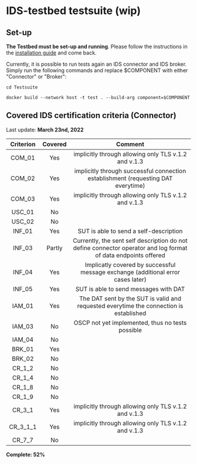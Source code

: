 # IDS-testbed testsuite (wip)

## Set-up
**The Testbed must be set-up and running**. Please follow the instructions in the [installation guide](../InstallationGuide.md) and come back.

Currently, it is possible to run tests again an IDS connector and IDS broker. Simply run the following commands and replace $COMPONENT with either "Connector" or "Broker":

`cd Testsuite`

`docker build --network host -t test . --build-arg component=$COMPONENT`

## Covered IDS certification criteria (Connector)
Last update: **March 23nd, 2022**

| Criterion  | Covered  | Comment  |
| :---:      | :-:      | :-:      |
| COM_01     |   Yes    | implicitly through allowing only TLS v.1.2 and v.1.3 |
| COM_02     |   Yes    | implicitly through successful connection establishment (requesting DAT everytime) |
| COM_03     |   Yes    | implicitly through allowing only TLS v.1.2 and v.1.3 |
| USC_01     |   No     |          |
| USC_02     |   No     |          |
| INF_01     |   Yes     | SUT is able to send a self-description |
| INF_03     |   Partly | Currently, the sent self description do not define connector operator and log format of data endpoints offered |
| INF_04     |   Yes     | Implicatly covered by successful message exchange (additional error cases later) |
| INF_05     |   Yes     |    SUT is able to send messages with DAT   |  
| IAM_01     |   Yes     |   The DAT sent by the SUT is valid and requested everytime the connection is established       |
| IAM_03     |   No     |   OSCP not yet implemented, thus no tests possible      |
| IAM_04     |   No     |          |
| BRK_01     |   Yes     |          |
| BRK_02     |   No     |          |
| CR\_1_2    |   No     |          |
| CR\_1_4    |   No     |          |
| CR\_1_8    |   No     |          |
| CR\_1_9    |   No     |          |
| CR\_3_1    |   Yes     | implicitly through allowing only TLS v.1.2 and v.1.3   |
| CR\_3\_1_1 |   Yes     | implicitly through allowing only TLS v.1.2 and v.1.3   |
| CR\_7_7    |   No     |          | |

**Complete: 52%**
